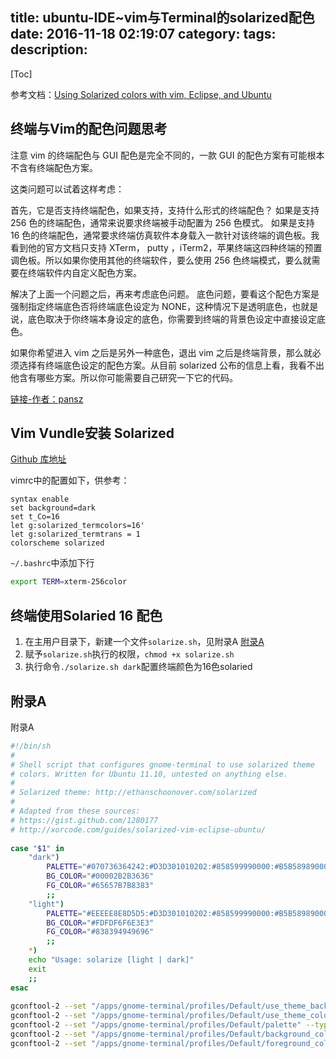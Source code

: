 title: ubuntu-IDE~vim与Terminal的solarized配色
date: 2016-11-18 02:19:07
category: 
tags:
description:
---
[Toc]

参考文档：[Using Solarized colors with vim, Eclipse, and Ubuntu](http://www.xorcode.com/2011/04/11/solarized-vim-eclipse-ubuntu/)

## 终端与Vim的配色问题思考

注意 vim 的终端配色与 GUI 配色是完全不同的，一款 GUI 的配色方案有可能根本不含有终端配色方案。

<!-- more -->

这类问题可以试着这样考虑：

首先，它是否支持终端配色，如果支持，支持什么形式的终端配色？
如果是支持 256 色的终端配色，通常来说要求终端被手动配置为 256 色模式。
如果是支持 16 色的终端配色，通常要求终端仿真软件本身载入一款针对该终端的调色板。我看到他的官方文档只支持 XTerm， putty ，iTerm2，苹果终端这四种终端的预置调色板。所以如果你使用其他的终端软件，要么使用 256 色终端模式，要么就需要在终端软件内自定义配色方案。

解决了上面一个问题之后，再来考虑底色问题。
底色问题，要看这个配色方案是强制指定终端底色否将终端底色设定为 NONE，这种情况下是透明底色，也就是说，底色取决于你终端本身设定的底色，你需要到终端的背景色设定中直接设定底色。

如果你希望进入 vim 之后是另外一种底色，退出 vim 之后是终端背景，那么就必须选择有终端底色设定的配色方案。从目前 solarized 公布的信息上看，我看不出他含有哪些方案。所以你可能需要自己研究一下它的代码。

[链接-作者：pansz](https://www.zhihu.com/question/51713545/answer/130671176)


## Vim Vundle安装 Solarized 

[Github 库地址](https://github.com/altercation/vim-colors-solarized)

vimrc中的配置如下，供参考：

``` vim
syntax enable
set background=dark
set t_Co=16
let g:solarized_termcolors=16'
let g:solarized_termtrans = 1
colorscheme solarized
```


`~/.bashrc`中添加下行
``` bash
export TERM=xterm-256color
```

## 终端使用Solaried 16 配色

1. 在主用户目录下，新建一个文件`solarize.sh`，见附录A [附录A](#solarizedsh)
2. 赋予`solarize.sh`执行的权限，`chmod +x solarize.sh`
3. 执行命令`./solarize.sh dark`配置终端颜色为16色solaried



## 附录A
<span id="solarizedsh">附录A</span>

``` bash
#!/bin/sh
#
# Shell script that configures gnome-terminal to use solarized theme
# colors. Written for Ubuntu 11.10, untested on anything else.
#
# Solarized theme: http://ethanschoonover.com/solarized
# 
# Adapted from these sources:
# https://gist.github.com/1280177
# http://xorcode.com/guides/solarized-vim-eclipse-ubuntu/
 
case "$1" in 
    "dark")
        PALETTE="#070736364242:#D3D301010202:#858599990000:#B5B589890000:#26268B8BD2D2:#D3D336368282:#2A2AA1A19898:#EEEEE8E8D5D5:#00002B2B3636:#CBCB4B4B1616:#58586E6E7575:#65657B7B8383:#838394949696:#6C6C7171C4C4:#9393A1A1A1A1:#FDFDF6F6E3E3"
        BG_COLOR="#00002B2B3636"
        FG_COLOR="#65657B7B8383"
        ;;
    "light")
        PALETTE="#EEEEE8E8D5D5:#D3D301010202:#858599990000:#B5B589890000:#26268B8BD2D2:#D3D336368282:#2A2AA1A19898:#070736364242:#FDFDF6F6E3E3:#CBCB4B4B1616:#9393A1A1A1A1:#838394949696:#65657B7B8383:#6C6C7171C4C4:#58586E6E7575:#00002B2B3636"
        BG_COLOR="#FDFDF6F6E3E3"
        FG_COLOR="#838394949696"
        ;;
    *)
    echo "Usage: solarize [light | dark]"
    exit
    ;;
esac
 
gconftool-2 --set "/apps/gnome-terminal/profiles/Default/use_theme_background" --type bool false
gconftool-2 --set "/apps/gnome-terminal/profiles/Default/use_theme_colors" --type bool false
gconftool-2 --set "/apps/gnome-terminal/profiles/Default/palette" --type string "$PALETTE"
gconftool-2 --set "/apps/gnome-terminal/profiles/Default/background_color" --type string "$BG_COLOR"
gconftool-2 --set "/apps/gnome-terminal/profiles/Default/foreground_color" --type string "$FG_COLOR"
```
